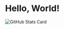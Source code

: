 # Hello, World!

![GitHub Stats Card](https://github-readme-stats.vercel.app/api?username=spark-s-s&show_icons=true&count_private=true&theme=graywhite)
